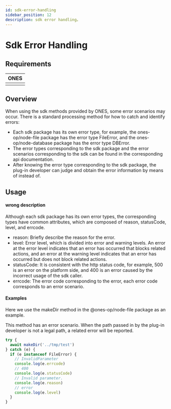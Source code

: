 ```yaml
---
id: sdk-error-handling
sidebar_position: 12
description: sdk error handling。
---
```


# Sdk Error Handling

## Requirements

| **ONES** |
| :------- |
|          |

## Overview

When using the sdk methods provided by ONES, some error scenarios may occur. There is a standard processing method for how to catch and identify errors:

- Each sdk package has its own error type, for example, the ones-op/node-file package has the error type FileError, and the ones-op/node-database package has the error type DBError.
- The error types corresponding to the sdk package and the error scenarios corresponding to the sdk can be found in the corresponding api documentation.
- After knowing the error type corresponding to the sdk package, the plug-in developer can judge and obtain the error information by means of instead of.

## Usage

#### wrong description

Although each sdk package has its own error types, the corresponding types have common attributes, which are composed of reason, statusCode, level, and errcode.

- reason: Briefly describe the reason for the error.
- level: Error level, which is divided into error and warning levels. An error at the error level indicates that an error has occurred that blocks related actions, and an error at the warning level indicates that an error has occurred but does not block related actions.
- statusCode: It is consistent with the http status code, for example, 500 is an error on the platform side, and 400 is an error caused by the incorrect usage of the sdk caller.
- errcode: The error code corresponding to the error, each error code corresponds to an error scenario.

#### Examples

Here we use the makeDir method in the @ones-op/node-file package as an example.

This method has an error scenario. When the path passed in by the plug-in developer is not a legal path, a related error will be reported.

```typescript
try {
  await makeDir('../tmp/test')
} catch (e) {
  if (e instanceof FileError) {
    // InvalidParameter
    console.log(e.errcode)
    // 400
    console.log(e.statusCode)
    // Invalid parameter.
    console.log(e.reason)
    // error
    console.log(e.level)
  }
}
```
